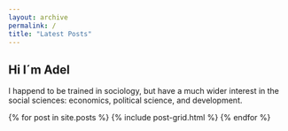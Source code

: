 ```yaml
---
layout: archive
permalink: /
title: "Latest Posts"
---
```


## Hi I´m Adel
I happend to be trained in sociology, but have a much wider interest in the social sciences: economics, political science, and development. 

<div class="tiles">
{% for post in site.posts %}
	{% include post-grid.html %}
{% endfor %}
</div><!-- /.tiles -->
